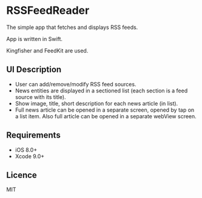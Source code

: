 # RSSFeedReader

The simple app that fetches and displays RSS feeds.

App is written in Swift.

Kingfisher and FeedKit are used.

## <a name="description"/> UI Description

- User can add/remove/modify RSS feed sources.
- News entities are displayed in a sectioned list (each section is a feed source with its title).
- Show image, title, short description for each news article (in list).
- Full news article can be opened in a separate screen, opened by tap on a list item. Also full article can be opened in a separate webView screen.

## <a name="requirements"/> Requirements

- iOS 8.0+
- Xcode 9.0+

## <a name="licence"/> Licence
MIT
